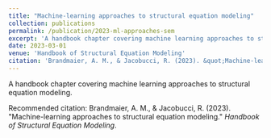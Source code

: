 ```yaml
---
title: "Machine-learning approaches to structural equation modeling"
collection: publications
permalink: /publication/2023-ml-approaches-sem
excerpt: 'A handbook chapter covering machine learning approaches to structural equation modeling.'
date: 2023-03-01
venue: 'Handbook of Structural Equation Modeling'
citation: 'Brandmaier, A. M., & Jacobucci, R. (2023). &quot;Machine-learning approaches to structural equation modeling.&quot; <i>Handbook of Structural Equation Modeling</i>.'
---
```


A handbook chapter covering machine learning approaches to structural equation modeling.

Recommended citation: Brandmaier, A. M., & Jacobucci, R. (2023). "Machine-learning approaches to structural equation modeling." <i>Handbook of Structural Equation Modeling</i>.